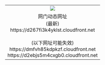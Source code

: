 ﻿<table>
  <tr></tr>
  <tr><td colspan=2 align=center><img src="https://d267fi3k4yklst.cloudfront.net/Up/oGate.jpg" /></td></tr>
  <tr><td colspan=2 align=center>网门动态网址<br/>(最新)
<br>https://d267fi3k4yklst.cloudfront.net
<br/><br/>(以下网址可能失效)
<br>https://dmfvh85kdpkzf.cloudfront.net
<br>https://d2ebjs5m4cxgb0.cloudfront.net
    </td>
  </tr>
</table>
